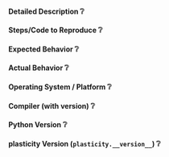 <!--
This is a template helping you to create an issue which can be processed as quickly as possible. This is the bug reporting section for the plasticity library.
-->

#### Detailed Description :grey_question:
<!-- your description -->

#### Steps/Code to Reproduce :grey_question:
<!-- to add code example fence it with triple backticks and optional file extension
    ```.cpp
    // C++ code example
    ```
 or attach as .txt or .zip file
-->

#### Expected Behavior :grey_question:
<!-- Description of the expected result(s) -->

#### Actual Behavior :grey_question:
<!-- Description (possibly with some shell reports) of the actual result(s) -->

#### Operating System / Platform :grey_question:
<!-- Example
- OS: Windows 10 Pro
- System type: x64
- Processor: i7-6500U
- RAM: 8 GB
-->

#### Compiler (with version) :grey_question:
<!--
$ g++ --version
g++-9 (Ubuntu 9.2.1-17ubuntu1~16.04) 9.2.1 20191102
-->

#### Python Version :grey_question:
<!--
$ python --version
Python 3.7.3
-->

#### plasticity Version (`plasticity.__version__`) :grey_question:
<!--
$ python -c "import plasticity; print(plasticity.__version__)"
'1.0.0'
-->
